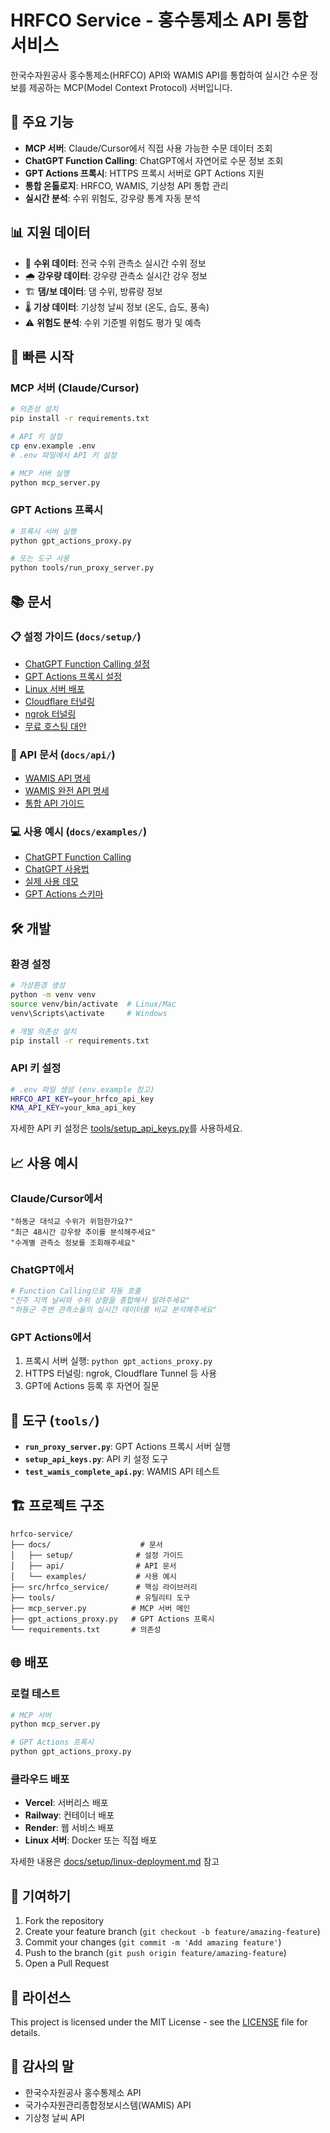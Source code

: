 # HRFCO Service - 홍수통제소 API 통합 서비스

한국수자원공사 홍수통제소(HRFCO) API와 WAMIS API를 통합하여 실시간 수문 정보를 제공하는 MCP(Model Context Protocol) 서버입니다.

## 🌟 주요 기능

- **MCP 서버**: Claude/Cursor에서 직접 사용 가능한 수문 데이터 조회
- **ChatGPT Function Calling**: ChatGPT에서 자연어로 수문 정보 조회
- **GPT Actions 프록시**: HTTPS 프록시 서버로 GPT Actions 지원
- **통합 온톨로지**: HRFCO, WAMIS, 기상청 API 통합 관리
- **실시간 분석**: 수위 위험도, 강우량 통계 자동 분석

## 📊 지원 데이터

- 🌊 **수위 데이터**: 전국 수위 관측소 실시간 수위 정보
- 🌧️ **강우량 데이터**: 강우량 관측소 실시간 강우 정보  
- 🏗️ **댐/보 데이터**: 댐 수위, 방류량 정보
- 🌡️ **기상 데이터**: 기상청 날씨 정보 (온도, 습도, 풍속)
- ⚠️ **위험도 분석**: 수위 기준별 위험도 평가 및 예측

## 🚀 빠른 시작

### MCP 서버 (Claude/Cursor)
```bash
# 의존성 설치
pip install -r requirements.txt

# API 키 설정
cp env.example .env
# .env 파일에서 API 키 설정

# MCP 서버 실행
python mcp_server.py
```

### GPT Actions 프록시
```bash
# 프록시 서버 실행
python gpt_actions_proxy.py

# 또는 도구 사용
python tools/run_proxy_server.py
```

## 📚 문서

### 📋 설정 가이드 (`docs/setup/`)
- [ChatGPT Function Calling 설정](docs/setup/CHATGPT_SETUP.md)
- [GPT Actions 프록시 설정](docs/setup/gpt-actions-setup.md)
- [Linux 서버 배포](docs/setup/linux-deployment.md)
- [Cloudflare 터널링](docs/setup/cloudflare_tunnel_setup.md)
- [ngrok 터널링](docs/setup/ngrok_setup.md)
- [무료 호스팅 대안](docs/setup/free_hosting_alternatives.md)

### 📖 API 문서 (`docs/api/`)
- [WAMIS API 명세](docs/api/wamis-api-spec.md)
- [WAMIS 완전 API 명세](docs/api/wamis-complete-spec.md)
- [통합 API 가이드](docs/api/integrated-apis-guide.md)

### 💻 사용 예시 (`docs/examples/`)
- [ChatGPT Function Calling](docs/examples/chatgpt-functions.py)
- [ChatGPT 사용법](docs/examples/chatgpt-usage.py)
- [실제 사용 데모](docs/examples/chatgpt-real-demo.py)
- [GPT Actions 스키마](docs/examples/gpt_actions_proxy_schema.json)

## 🛠️ 개발

### 환경 설정
```bash
# 가상환경 생성
python -m venv venv
source venv/bin/activate  # Linux/Mac
venv\Scripts\activate     # Windows

# 개발 의존성 설치
pip install -r requirements.txt
```

### API 키 설정
```bash
# .env 파일 생성 (env.example 참고)
HRFCO_API_KEY=your_hrfco_api_key
KMA_API_KEY=your_kma_api_key
```

자세한 API 키 설정은 [tools/setup_api_keys.py](tools/setup_api_keys.py)를 사용하세요.

## 📈 사용 예시

### Claude/Cursor에서
```
"하동군 대석교 수위가 위험한가요?"
"최근 48시간 강우량 추이를 분석해주세요"
"수계별 관측소 정보를 조회해주세요"
```

### ChatGPT에서
```python
# Function Calling으로 자동 호출
"진주 지역 날씨와 수위 상황을 종합해서 알려주세요"
"하동군 주변 관측소들의 실시간 데이터를 비교 분석해주세요"
```

### GPT Actions에서
1. 프록시 서버 실행: `python gpt_actions_proxy.py`
2. HTTPS 터널링: ngrok, Cloudflare Tunnel 등 사용
3. GPT에 Actions 등록 후 자연어 질문

## 🔧 도구 (`tools/`)

- **`run_proxy_server.py`**: GPT Actions 프록시 서버 실행
- **`setup_api_keys.py`**: API 키 설정 도구
- **`test_wamis_complete_api.py`**: WAMIS API 테스트

## 🏗️ 프로젝트 구조

```
hrfco-service/
├── docs/                    # 문서
│   ├── setup/              # 설정 가이드
│   ├── api/                # API 문서
│   └── examples/           # 사용 예시
├── src/hrfco_service/      # 핵심 라이브러리
├── tools/                  # 유틸리티 도구
├── mcp_server.py          # MCP 서버 메인
├── gpt_actions_proxy.py   # GPT Actions 프록시
└── requirements.txt       # 의존성
```

## 🌐 배포

### 로컬 테스트
```bash
# MCP 서버
python mcp_server.py

# GPT Actions 프록시
python gpt_actions_proxy.py
```

### 클라우드 배포
- **Vercel**: 서버리스 배포
- **Railway**: 컨테이너 배포  
- **Render**: 웹 서비스 배포
- **Linux 서버**: Docker 또는 직접 배포

자세한 내용은 [docs/setup/linux-deployment.md](docs/setup/linux-deployment.md) 참고

## 🤝 기여하기

1. Fork the repository
2. Create your feature branch (`git checkout -b feature/amazing-feature`)
3. Commit your changes (`git commit -m 'Add amazing feature'`)
4. Push to the branch (`git push origin feature/amazing-feature`)
5. Open a Pull Request

## 📄 라이선스

This project is licensed under the MIT License - see the [LICENSE](LICENSE) file for details.

## 🙏 감사의 말

- 한국수자원공사 홍수통제소 API
- 국가수자원관리종합정보시스템(WAMIS) API
- 기상청 날씨 API